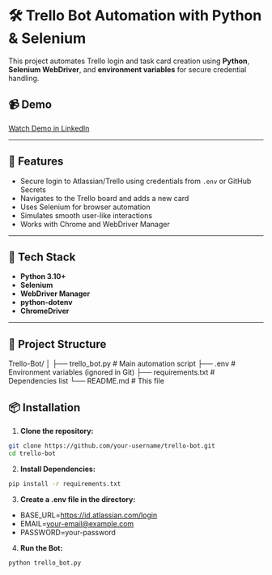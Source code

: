 # 🛠️ Trello Bot Automation with Python & Selenium

This project automates Trello login and task card creation using **Python**, **Selenium WebDriver**, and **environment variables** for secure credential handling.

## 📹 Demo
[Watch Demo in LinkedIn](https://www.linkedin.com/posts/daneezza_python-selenium-automation-activity-7337475056270204928-oxDq?utm_source=share&utm_medium=member_desktop&rcm=ACoAAEtxqBkBjn4ib2_jj6dl_DJLw5n-McAInYE)

---

## 🚀 Features

- Secure login to Atlassian/Trello using credentials from `.env` or GitHub Secrets
- Navigates to the Trello board and adds a new card
- Uses Selenium for browser automation
- Simulates smooth user-like interactions
- Works with Chrome and WebDriver Manager

---

## 🔧 Tech Stack

- **Python 3.10+**
- **Selenium**
- **WebDriver Manager**
- **python-dotenv**
- **ChromeDriver**

---

## 📁 Project Structure

Trello-Bot/
│
├── trello_bot.py # Main automation script
├── .env # Environment variables (ignored in Git)
├── requirements.txt # Dependencies list
└── README.md # This file

## 📦 Installation

1. **Clone the repository:**

```bash
git clone https://github.com/your-username/trello-bot.git
cd trello-bot
```

2. **Install Dependencies:**

```bash
pip install -r requirements.txt
```

3. **Create a .env file in the directory:**
   
- BASE_URL=https://id.atlassian.com/login
- EMAIL=your-email@example.com
- PASSWORD=your-password

4. **Run the Bot:**

```bash
python trello_bot.py
```

  
